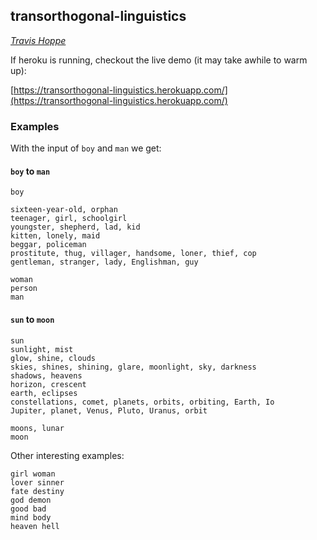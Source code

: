## transorthogonal-linguistics
_[Travis Hoppe](http://thoppe.github.io/)_

If heroku is running, checkout the live demo (it may take awhile to warm up):

[https://transorthogonal-linguistics.herokuapp.com/](https://transorthogonal-linguistics.herokuapp.com/)


### Examples

With the input of `boy` and `man` we get:

#### `boy` to `man`

    boy
 
    sixteen-year-old, orphan
    teenager, girl, schoolgirl
    youngster, shepherd, lad, kid
    kitten, lonely, maid
    beggar, policeman
    prostitute, thug, villager, handsome, loner, thief, cop
    gentleman, stranger, lady, Englishman, guy
 
    woman
    person
    man

#### `sun` to `moon` 
  
    sun
    sunlight, mist
    glow, shine, clouds
    skies, shines, shining, glare, moonlight, sky, darkness
    shadows, heavens
    horizon, crescent
    earth, eclipses
    constellations, comet, planets, orbits, orbiting, Earth, Io
    Jupiter, planet, Venus, Pluto, Uranus, orbit
  
    moons, lunar
    moon
  

Other interesting examples:
  
    girl woman
    lover sinner
    fate destiny
    god demon
    good bad
    mind body
    heaven hell
    
 